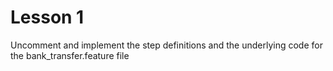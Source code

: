 # Lesson 1

Uncomment and implement the step definitions and the underlying code for the bank_transfer.feature file 
